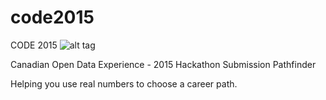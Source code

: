 # code2015
CODE 2015
![alt tag](https://raw.github.com/ccarrster/code2015/master/pathfinder.png)

Canadian Open Data Experience - 2015
Hackathon Submission
Pathfinder

Helping you use real numbers to choose a career path.
